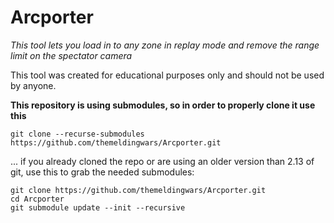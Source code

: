 
# Arcporter
*This tool lets you load in to any zone in replay mode and remove the range limit on the spectator camera*

This tool was created for educational purposes only and should not be used by anyone.


**This repository is using submodules, so in order to properly clone it use this**
```
git clone --recurse-submodules https://github.com/themeldingwars/Arcporter.git
```

... if you already cloned the repo or are using an older version than 2.13 of git, use this to grab the needed submodules:

```
git clone https://github.com/themeldingwars/Arcporter.git
cd Arcporter
git submodule update --init --recursive
```

